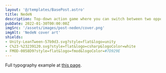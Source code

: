 ```yaml
---
layout: '@/templates/BasePost.astro'
title: NedeN
description: Top-down action game where you can switch between two opposite gameplay modes to clear levels from enemies.
pubDate: 2022-01-30T00:00:00Z
imgSrc: '/assets/images/post-neden/cover.png'
imgAlt: 'NedeN cover art'
shields:
- Unity-LeanTween-57b9d3.svg?style=flat&logo=unity
- C%23-%23239120.svg?style=flat&logo=csharp&logoColor=white
- FMOD-0058D9?style=flat&logo=fmod&logoColor=#7D929E
---
```


Full typography example at [this page](../sixth-post/).
